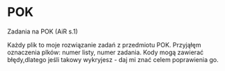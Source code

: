 # POK
Zadania na POK (AiR s.1)

Każdy plik to moje rozwiązanie zadań z przedmiotu POK. Przyjąłęm oznaczenia plków: numer listy, numer zadania. 
Kody mogą zawierać błędy,dlatego jeśli takowy wykryjesz - daj mi znać celem poprawienia go.
